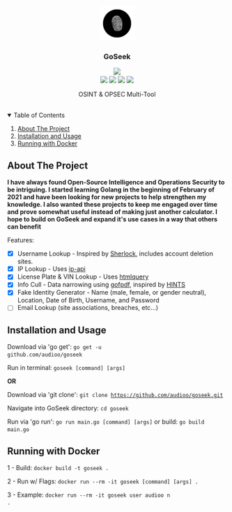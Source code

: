 <!-- PROJECT LOGO -->
<br />
<p align="center">
  <a href="https://github.com/audioo/goseek">
    <img src="./images/ico.png" alt="Logo" width="80" height="80">
  </a>

  <h3 align="center">GoSeek</h3>
  <p align=center>
    <a target="_blank" href="https://goreportcard.com/report/github.com/audioo/goseek" title="report"><img src="https://img.shields.io/badge/Go&#8208;Report-A+-brightgreen.svg?style=flat-square"></a>
    <br>
    <a target="_blank" href="https://golang.org" title="Go version: 1.16"><img src="https://img.shields.io/badge/Golang-1.16-blue.svg?style=flat-square"></a>
    <a target="_blank" href="./LICENSE.md" title="LICENSE"><img src="https://img.shields.io/badge/License-Apache&#8208;2.0-blue.svg?style=flat-square"></a>
    <a target="_blank" href="mailto:hyperaudio@protonmail.com" title="EMAIL"><img src="https://img.shields.io/badge/Contact-Email-blue.svg?style=flat-square"></a>
    <a target="_blank" href="#" title="VERSION"><img src="https://img.shields.io/badge/Version-0.5.4-blue.svg?style=flat-square"></a>
  </p>
  <p align="center">
    OSINT & OPSEC Multi-Tool
    <br />
    <!-- <a href="https://github.com/othneildrew/Best-README-Template"><strong>Explore the docs »</strong></a> -->
    <br />
</p>



<!-- TABLE OF CONTENTS -->
<details open="open">
  <summary>Table of Contents</summary>
  <ol>
    <li>
      <a href="#about-the-project">About The Project</a>
    </li>
    <li><a href="#installation-and-usage">Installation and Usage</a></li>
    <li><a href="#running-with-docker">Running with Docker</a></li>
  </ol>
</details>



<!-- ABOUT THE PROJECT -->
## About The Project

<!--<img src="./images/disp.jpg"></img>-->

**I have always found Open-Source Intelligence and Operations Security to be intriguing. I started learning Golang in the beginning of February of 2021 and have been looking for new projects to help strengthen my knowledge. I also wanted these projects to keep me engaged over time and prove somewhat useful instead of making just another calculator. I hope to build on GoSeek and expand it's use cases in a way that others can benefit**

Features:

- [x] Username Lookup - Inspired by [Sherlock](https://github.com/sherlock-project/sherlock), includes account deletion sites.
- [x] IP Lookup - Uses [ip-api](https://ip-api.com/)
- [x] License Plate & VIN Lookup - Uses [htmlquery](https://github.com/antchfx/htmlquery)
- [x] Info Cull - Data narrowing using [gofpdf](https://github.com/jung-kurt/gofpdf), inspired by [HINTS](https://github.com/jadekeys/hints)
- [x] Fake Identity Generator - Name (male, female, or gender neutral), Location, Date of Birth, Username, and Password 
- [ ] Email Lookup (site associations, breaches, etc...) 

<!-- USAGE EXAMPLES -->
## Installation and Usage

Download via 'go get':
<code>go get -u github.com/audioo/goseek</code>

Run in terminal:
<code>goseek [command] [args]</code>

**OR**

Download via 'git clone':
<code>git clone https://github.com/audioo/goseek.git</code>

Navigate into GoSeek directory:
<code>cd goseek</code>

Run via 'go run': <code>go run main.go [command] [args]</code>
or build: <code>go build main.go</code>

## Running with Docker
1 - Build: <code>docker build -t goseek . </code>

2 - Run w/ Flags: <code>docker run --rm -it goseek [command] [args] . </code>

3 - Example: <code>docker run --rm -it goseek user audioo n .</code>